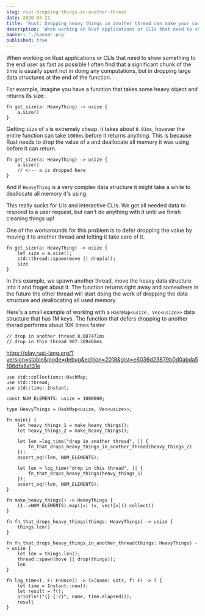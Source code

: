 ```yaml
---
slug: rust-dropping-things-in-another-thread
date: 2020-03-21
title: 'Rust: Dropping heavy things in another thread can make your code 10000 times faster'
description: 'When working on Rust applications or CLIs that need to show something to the end user as fast as possible I often find that a significant chunk of the time is usually spent not in doing any computations, but in dropping large data structures at the end of the function. We can optimize it by deferring the `drop` and moving it to another thread...'
banner: './banner.png'
published: true
---
```




When working on Rust applications or CLIs that need to show something to the end user as fast as possible I often find that a significant chunk of the time is usually spent not in doing any computations, but in dropping large data structures at the end of the function.

For example, imagine you have a function that takes some heavy object and returns its size:
```
fn get_size(a: HeavyThing) -> usize {
    a.size()
}
```

Getting `size` of `a` is extremely cheap. it takes about `0.01ms`, hovever the entire function can take `1000ms` before it returns anything.
This is because Rust needs to drop the value of `a` and deallocate all memory it was using before it can return.

```
fn get_size(a: HeavyThing) -> usize {
    a.size()
    // <--- a is dropped here
}
```
 
And if `HeavyThing` is a very complex data structure it might take a while to deallocate all memory it's using.

This really sucks for UIs and interactive CLIs. We got all needed data to respond to a user request, but can't do anything with it until we finish cleaning things up!


One of the workarounds for this problem is to defer dropping the value by moving it to another thread and letting it take care of it.


```
fn get_size(a: HeavyThing) -> usize {
    let size = a.size();
    std::thread::spawn(move || drop(a));
    size
}
```

In this example, we spawn another thread, move the heavy data structure into it and froget about it. The function returns right away and somewhere in the future the other thread will start doing the work of dropping the data structure and deallocating all used memory.


Here's a small example of working with a `HashMap<usize, Vec<usize>>` data structure that has 1M keys.
The function that defers dropping to another therad performs about 10K times faster

```
// drop in another thread 0.087471ms
// drop in this thread 907.369466ms
```

https://play.rust-lang.org/?version=stable&mode=debug&edition=2018&gist=e6036d23879b0d0abda5196dfa8a131e

```
use std::collections::HashMap;
use std::thread;
use std::time::Instant;

const NUM_ELEMENTS: usize = 1000000;

type HeavyThings = HashMap<usize, Vec<usize>>;

fn main() {
    let heavy_things_1 = make_heavy_things();
    let heavy_things_2 = make_heavy_things();

    let len =log_time("drop in another thread", || {
        fn_that_drops_heavy_things_in_another_thread(heavy_things_2)
    });
    assert_eq!(len, NUM_ELEMENTS);

    let len = log_time("drop in this thread", || {
        fn_that_drops_heavy_things(heavy_things_1)
    });
    assert_eq!(len, NUM_ELEMENTS);
}

fn make_heavy_things() -> HeavyThings {
    (1..=NUM_ELEMENTS).map(|v| (v, vec![v])).collect()
}

fn fn_that_drops_heavy_things(things: HeavyThings) -> usize {
    things.len()
}

fn fn_that_drops_heavy_things_in_another_thread(things: HeavyThings) -> usize {
    let len = things.len();
    thread::spawn(move || drop(things));
    len
}

fn log_time<T, F: FnOnce() -> T>(name: &str, f: F) -> T {
    let time = Instant::now();
    let result = f();
    println!("{} {:?}", name, time.elapsed());
    result
}
```